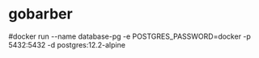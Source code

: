 # gobarber
#docker run --name database-pg -e POSTGRES_PASSWORD=docker -p 5432:5432 -d postgres:12.2-alpine
